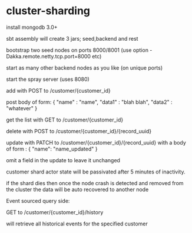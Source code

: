 # cluster-sharding

install mongodb 3.0+

sbt assembly will create 3 jars; seed,backend and rest

bootstrap two seed nodes on ports 8000/8001 (use option -Dakka.remote.netty.tcp.port=8000 etc)

start as many other backend nodes as you like (on unique ports)

start the spray server (uses 8080)

add with POST to /customer/{customer_id}

post body of form:
{
    "name" : "name",
    "data1" : "blah blah",
    "data2" : "whatever"
}

get the list with GET to /customer/{customer_id}

delete with POST to /customer/{customer_id}/{record_uuid}

update with PATCH to /customer/{customer_id}/{record_uuid}
with a body of form :
{
    "name": "name_updated"
}

omit a field in the update to leave it unchanged

customer shard actor state will be passivated after 5 minutes of inactivity.

if the shard dies then once the node crash is detected and removed from the cluster the data will be auto recovered to another node


Event sourced query side:

GET to /customer/{customer_id}/history

will retrieve all historical events for the specified customer


